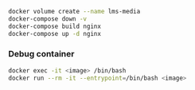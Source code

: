 ```bash
docker volume create --name lms-media
docker-compose down -v
docker-compose build nginx
docker-compose up -d nginx
```

### Debug container

```bash
docker exec -it <image> /bin/bash
docker run --rm -it --entrypoint=/bin/bash <image>
```
